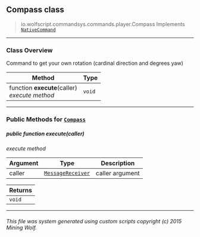## Compass __class__

>io.wolfscript.commandsys.commands.player.Compass
>Implements [`NativeCommand`](..\..\NativeCommand.md)

---

### Class Overview

Command to get your own rotation (cardinal direction and degrees yaw)

Method | Type   
--- | :--- 
 function __execute__(caller) <br> _execute method_ | `void`



---


### Public Methods for [`Compass`](Compass.md)

##### <a id='execute'></a>public  function __execute__(caller)

_execute method_

Argument | Type | Description  
--- | --- | --- 
caller | [`MessageReceiver`](..\..\..\chat\MessageReceiver.md) | caller argument

Returns | 
--- | 
`void` |


---


###### This file was system generated using custom scripts copyright (c) 2015 Mining Wolf.
	

